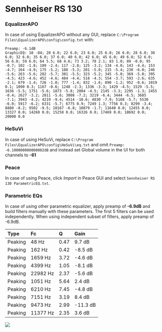 # Sennheiser RS 130

### EqualizerAPO
In case of using EqualizerAPO without any GUI, replace `C:\Program Files\EqualizerAPO\config\config.txt`
with:
```
Preamp: -6.1dB
GraphicEQ: 10 -84; 20 6.0; 22 6.0; 23 6.0; 25 6.0; 26 6.0; 28 6.0; 30 6.0; 32 6.0; 35 6.0; 37 6.0; 40 6.0; 42 6.0; 45 6.0; 49 6.0; 52 6.0; 56 6.0; 59 6.0; 64 5.5; 68 4.6; 73 3.2; 78 2.1; 83 1.0; 89 -0.0; 95 -0.7; 102 -1.8; 109 -2.4; 117 -2.8; 125 -3.2; 134 -4.0; 143 -4.4; 153 -4.7; 164 -4.9; 175 -5.2; 188 -5.3; 201 -5.0; 215 -5.4; 230 -6.0; 246 -5.6; 263 -5.6; 282 -5.7; 301 -5.5; 323 -5.2; 345 -5.0; 369 -5.0; 395 -4.5; 423 -4.6; 452 -4.6; 484 -4.4; 518 -4.3; 554 -3.7; 593 -2.6; 635 -2.1; 679 -1.4; 726 -1.0; 777 -1.4; 832 -1.6; 890 -1.2; 952 -0.6; 1019 0.1; 1090 0.3; 1167 -0.6; 1248 -2.3; 1336 -3.3; 1429 -4.5; 1529 -5.5; 1636 -5.5; 1751 -5.6; 1873 -5.8; 2004 -4.5; 2145 -3.3; 2295 -1.3; 2455 -0.4; 2627 -3.2; 2811 -5.6; 3008 -7.2; 3219 -6.4; 3444 -6.5; 3685 -7.1; 3943 -4.2; 4219 -9.4; 4514 -10.6; 4830 -7.9; 5168 -5.7; 5530 -6.0; 5917 -6.2; 6331 -5.7; 6775 0.9; 7249 1.3; 7756 0.3; 8299 -3.4; 8880 -8.2; 9502 -9.5; 10167 -6.8; 10879 -1.7; 11640 0.0; 12455 0.0; 13327 0.0; 14260 0.0; 15258 0.0; 16326 0.0; 17469 0.0; 18692 0.0; 20000 0.0
```

### HeSuVi
In case of using HeSuVi, replace `C:\Program Files\EqualizerAPO\config\HeSuVi\eq.txt` and omit `Preamp:
-6.100000000000002dB` and instead set Global volume in the UI for both channels to **-61**

### Peace
In case of using Peace, click *Import* in Peace GUI and select `Sennheiser RS 130 ParametricEQ.txt`.

### Parametric EQs
In case of using other parametric equalizer, apply preamp of **-6.9dB** and build filters manually
with these parameters. The first 5 filters can be used independently.
When using independent subset of filters, apply preamp of -6.9dB.

| Type    | Fc       |    Q | Gain     |
|:--------|:---------|:-----|:---------|
| Peaking | 48 Hz    | 0.47 | 9.7 dB   |
| Peaking | 162 Hz   | 0.42 | -8.5 dB  |
| Peaking | 1659 Hz  | 3.72 | -4.6 dB  |
| Peaking | 4399 Hz  | 1.05 | -8.1 dB  |
| Peaking | 22982 Hz | 2.37 | -5.6 dB  |
| Peaking | 1051 Hz  | 5.64 | 2.4 dB   |
| Peaking | 6210 Hz  | 7.45 | -4.8 dB  |
| Peaking | 7151 Hz  | 3.19 | 8.4 dB   |
| Peaking | 9473 Hz  | 2.99 | -11.3 dB |
| Peaking | 11377 Hz | 2.35 | 3.6 dB   |

![](https://raw.githubusercontent.com/jaakkopasanen/AutoEq/master/results/headphonecom/sbaf-serious/Sennheiser%20RS%20130/Sennheiser%20RS%20130.png)